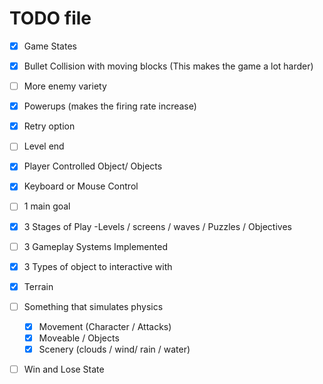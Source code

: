 # TODO file
- [x] Game States
- [x] Bullet Collision with moving blocks (This makes the game a lot harder)
- [ ] More enemy variety
- [x] Powerups (makes the firing rate increase)
- [x] Retry option
- [ ] Level end

- [x] Player Controlled Object/ Objects
- [x] Keyboard or Mouse Control
- [ ] 1 main goal
- [x] 3 Stages of Play -Levels / screens / waves / Puzzles / Objectives 
- [ ] 3 Gameplay Systems Implemented
- [x] 3 Types of object to interactive with
- [x] Terrain
- [ ] Something that simulates physics
    - [x] Movement (Character / Attacks)
    - [x] Moveable / Objects
    - [x] Scenery (clouds / wind/ rain / water)
- [ ] Win and Lose State